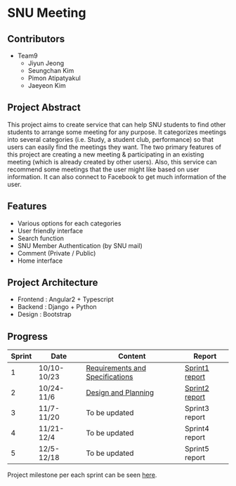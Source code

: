 # SNU Meeting

## Contributors
- Team9
  - Jiyun Jeong
  - Seungchan Kim
  - Pimon Atipatyakul
  - Jaeyeon Kim

## Project Abstract
This project aims to create service that can help SNU students to find other students to arrange some meeting for any purpose. It categorizes meetings into several categories (i.e. Study, a student club, performance) so that users can easily find the meetings they want. The two primary features of this project are creating a new meeting & participating in an existing meeting (which is already created by other users). Also, this service can recommend some meetings that the user might like based on user information. It can also connect to Facebook to get much information of the user.

## Features
- Various options for each categories
- User friendly interface
- Search function
- SNU Member Authentication (by SNU mail)
- Comment (Private / Public)
- Home interface

## Project Architecture
- Frontend : Angular2 + Typescript
- Backend : Django + Python
- Design : Bootstrap

## Progress
| Sprint | Date | Content | Report |
|--------|------|---------|--------|
| 1 | 10/10-10/23 | [Requirements and Specifications](https://github.com/swsnu/swpp17-team9/wiki/Requirement-and-Specification) | [Sprint1 report](https://github.com/swsnu/swpp17-team9/wiki/Sprint-1-Progress-Report) |
| 2 | 10/24-11/6 | [Design and Planning](https://github.com/swsnu/swpp17-team9/wiki/Design-and-Planning) | [Sprint2 report](https://github.com/swsnu/swpp17-team9/wiki/Sprint-2-Progress-Report) |
| 3 | 11/7-11/20 | To be updated  | Sprint3 report |
| 4 | 11/21-12/4 | To be updated  | Sprint4 report |
| 5 | 12/5-12/18 | To be updated  | Sprint5 report |

Project milestone per each sprint can be seen [here](https://github.com/swsnu/swpp17-team9/wiki/Project-milestone).
